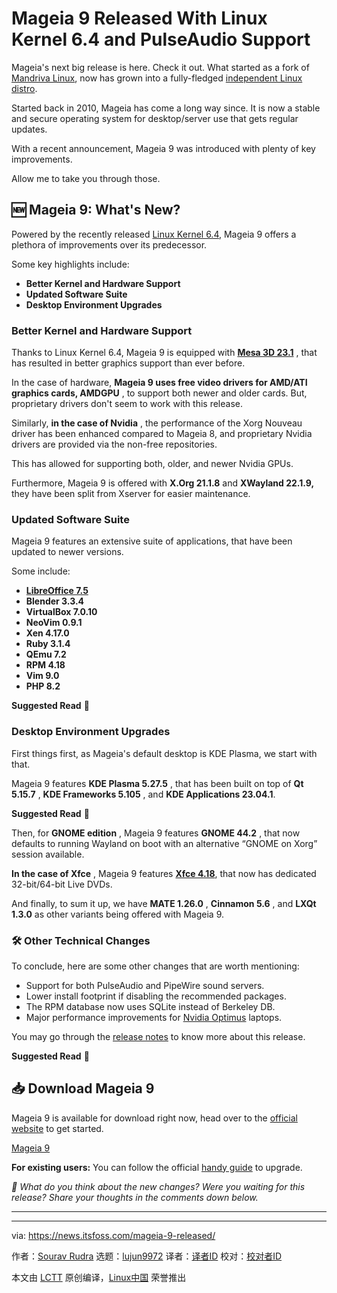 [#]: subject: "Mageia 9 Released With Linux Kernel 6.4 and PulseAudio Support"
[#]: via: "https://news.itsfoss.com/mageia-9-released/"
[#]: author: "Sourav Rudra https://news.itsfoss.com/author/sourav/"
[#]: collector: "lujun9972"
[#]: translator: " "
[#]: reviewer: " "
[#]: publisher: " "
[#]: url: " "

Mageia 9 Released With Linux Kernel 6.4 and PulseAudio Support
======
Mageia's next big release is here. Check it out.
What started as a fork of [Mandriva Linux][1], now has grown into a fully-fledged [independent Linux distro][2].

Started back in 2010, Mageia has come a long way since. It is now a stable and secure operating system for desktop/server use that gets regular updates.

With a recent announcement, Mageia 9 was introduced with plenty of key improvements.

Allow me to take you through those.

## 🆕 Mageia 9: What's New?

Powered by the recently released [Linux Kernel 6.4][3], Mageia 9 offers a plethora of improvements over its predecessor.

Some key highlights include:

  * **Better Kernel and Hardware Support**
  * **Updated Software Suite**
  * **Desktop Environment Upgrades**



### Better Kernel and Hardware Support

Thanks to Linux Kernel 6.4, Mageia 9 is equipped with **[Mesa 3D 23.1][4]** , that has resulted in better graphics support than ever before.

In the case of hardware, **Mageia 9 uses free video drivers for AMD/ATI graphics cards, AMDGPU** , to support both newer and older cards. But, proprietary drivers don't seem to work with this release.

Similarly, **in the case of Nvidia** , the performance of the Xorg Nouveau driver has been enhanced compared to Mageia 8, and proprietary Nvidia drivers are provided via the non-free repositories.

This has allowed for supporting both, older, and newer Nvidia GPUs.

Furthermore, Mageia 9 is offered with **X.Org 21.1.8** and **XWayland 22.1.9,** they have been split from Xserver for easier maintenance.

### Updated Software Suite

Mageia 9 features an extensive suite of applications, that have been updated to newer versions.

Some include:

  * **[LibreOffice 7.5][5]**
  * **Blender 3.3.4**
  * **VirtualBox 7.0.10**
  * **NeoVim 0.9.1**
  * **Xen 4.17.0**
  * **Ruby 3.1.4**
  * **QEmu 7.2**
  * **RPM 4.18**
  * **Vim 9.0**
  * **PHP 8.2**



**Suggested Read** 📖

### Desktop Environment Upgrades

First things first, as Mageia's default desktop is KDE Plasma, we start with that.

Mageia 9 features **KDE Plasma 5.27.5** , that has been built on top of **Qt 5.15.7** , **KDE Frameworks 5.105** , and **KDE Applications 23.04.1**.

**Suggested Read** 📖

Then, for **GNOME edition** , Mageia 9 features **GNOME 44.2** , that now defaults to running Wayland on boot with an alternative “GNOME on Xorg” session available.

**In the case of Xfce** , Mageia 9 features [**Xfce 4.18**][6], that now has dedicated 32-bit/64-bit Live DVDs.

And finally, to sum it up, we have **MATE 1.26.0** , **Cinnamon 5.6** , and **LXQt 1.3.0** as other variants being offered with Mageia 9.

### 🛠️ Other Technical Changes

To conclude, here are some other changes that are worth mentioning:

  * Support for both PulseAudio and PipeWire sound servers.
  * Lower install footprint if disabling the recommended packages.
  * The RPM database now uses SQLite instead of Berkeley DB.
  * Major performance improvements for [Nvidia Optimus][7] laptops.



You may go through the [release notes][8] to know more about this release.

**Suggested Read** 📖

## 📥 Download Mageia 9

Mageia 9 is available for download right now, head over to the [official website][9] to get started.

[Mageia 9][9]

**For existing users:** You can follow the official [handy guide][10] to upgrade.

_💬 What do you think about the new changes? Were you waiting for this release? Share your thoughts in the comments down below._

* * *

--------------------------------------------------------------------------------

via: https://news.itsfoss.com/mageia-9-released/

作者：[Sourav Rudra][a]
选题：[lujun9972][b]
译者：[译者ID](https://github.com/译者ID)
校对：[校对者ID](https://github.com/校对者ID)

本文由 [LCTT](https://github.com/LCTT/TranslateProject) 原创编译，[Linux中国](https://linux.cn/) 荣誉推出

[a]: https://news.itsfoss.com/author/sourav/
[b]: https://github.com/lujun9972
[1]: https://en.wikipedia.org/wiki/Mandriva_Linux
[2]: https://itsfoss.com/independent-linux-distros/
[3]: https://news.itsfoss.com/linux-kernel-6-4/
[4]: https://docs.mesa3d.org/relnotes/23.1.0.html
[5]: https://news.itsfoss.com/libreoffice-7-5-release/
[6]: https://news.itsfoss.com/xfce-4-18-release/
[7]: https://en.wikipedia.org/wiki/Nvidia_Optimus
[8]: https://wiki.mageia.org/en/Mageia_9_Release_Notes
[9]: https://www.mageia.org/en/downloads/
[10]: https://wiki.mageia.org/en/How_to_choose_the_right_Mageia_upgrade_method

